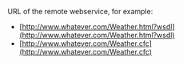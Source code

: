 URL of the remote webservice, for example:

- [http://www.whatever.com/Weather.html?wsdl](http://www.whatever.com/Weather.html?wsdl)
- [http://www.whatever.com/Weather.cfc](http://www.whatever.com/Weather.cfc)